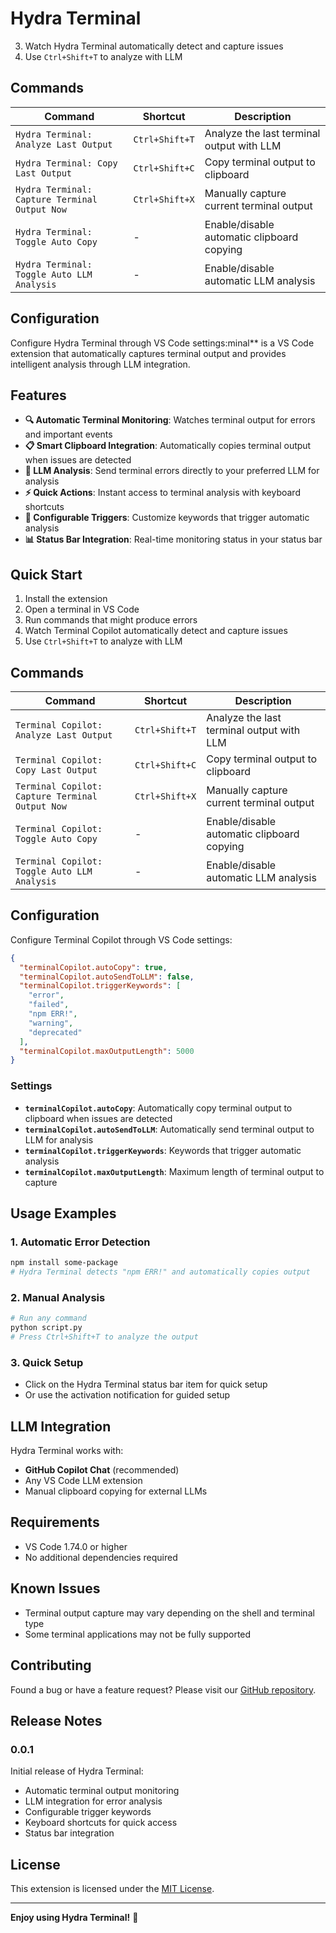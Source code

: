 # Hydra Terminal
3. Watch Hydra Terminal automatically detect and capture issues
4. Use `Ctrl+Shift+T` to analyze with LLM

## Commands

| Command | Shortcut | Description |
|---------|----------|-------------|
| `Hydra Terminal: Analyze Last Output` | `Ctrl+Shift+T` | Analyze the last terminal output with LLM |
| `Hydra Terminal: Copy Last Output` | `Ctrl+Shift+C` | Copy terminal output to clipboard |
| `Hydra Terminal: Capture Terminal Output Now` | `Ctrl+Shift+X` | Manually capture current terminal output |
| `Hydra Terminal: Toggle Auto Copy` | - | Enable/disable automatic clipboard copying |
| `Hydra Terminal: Toggle Auto LLM Analysis` | - | Enable/disable automatic LLM analysis |

## Configuration

Configure Hydra Terminal through VS Code settings:minal** is a VS Code extension that automatically captures terminal output and provides intelligent analysis through LLM integration.

## Features

- **🔍 Automatic Terminal Monitoring**: Watches terminal output for errors and important events
- **📋 Smart Clipboard Integration**: Automatically copies terminal output when issues are detected
- **🤖 LLM Analysis**: Send terminal errors directly to your preferred LLM for analysis
- **⚡ Quick Actions**: Instant access to terminal analysis with keyboard shortcuts
- **🎯 Configurable Triggers**: Customize keywords that trigger automatic analysis
- **📊 Status Bar Integration**: Real-time monitoring status in your status bar

## Quick Start

1. Install the extension
2. Open a terminal in VS Code
3. Run commands that might produce errors
4. Watch Terminal Copilot automatically detect and capture issues
5. Use `Ctrl+Shift+T` to analyze with LLM

## Commands

| Command | Shortcut | Description |
|---------|----------|-------------|
| `Terminal Copilot: Analyze Last Output` | `Ctrl+Shift+T` | Analyze the last terminal output with LLM |
| `Terminal Copilot: Copy Last Output` | `Ctrl+Shift+C` | Copy terminal output to clipboard |
| `Terminal Copilot: Capture Terminal Output Now` | `Ctrl+Shift+X` | Manually capture current terminal output |
| `Terminal Copilot: Toggle Auto Copy` | - | Enable/disable automatic clipboard copying |
| `Terminal Copilot: Toggle Auto LLM Analysis` | - | Enable/disable automatic LLM analysis |

## Configuration

Configure Terminal Copilot through VS Code settings:

```json
{
  "terminalCopilot.autoCopy": true,
  "terminalCopilot.autoSendToLLM": false,
  "terminalCopilot.triggerKeywords": [
    "error",
    "failed",
    "npm ERR!",
    "warning",
    "deprecated"
  ],
  "terminalCopilot.maxOutputLength": 5000
}
```

### Settings

- **`terminalCopilot.autoCopy`**: Automatically copy terminal output to clipboard when issues are detected
- **`terminalCopilot.autoSendToLLM`**: Automatically send terminal output to LLM for analysis
- **`terminalCopilot.triggerKeywords`**: Keywords that trigger automatic analysis
- **`terminalCopilot.maxOutputLength`**: Maximum length of terminal output to capture

## Usage Examples

### 1. Automatic Error Detection
```bash
npm install some-package
# Hydra Terminal detects "npm ERR!" and automatically copies output
```

### 2. Manual Analysis
```bash
# Run any command
python script.py
# Press Ctrl+Shift+T to analyze the output
```

### 3. Quick Setup
- Click on the Hydra Terminal status bar item for quick setup
- Or use the activation notification for guided setup

## LLM Integration

Hydra Terminal works with:
- **GitHub Copilot Chat** (recommended)
- Any VS Code LLM extension
- Manual clipboard copying for external LLMs

## Requirements

- VS Code 1.74.0 or higher
- No additional dependencies required

## Known Issues

- Terminal output capture may vary depending on the shell and terminal type
- Some terminal applications may not be fully supported

## Contributing

Found a bug or have a feature request? Please visit our [GitHub repository](https://github.com/pratikbali/hydra-terminal).

## Release Notes

### 0.0.1

Initial release of Hydra Terminal:
- Automatic terminal output monitoring
- LLM integration for error analysis
- Configurable trigger keywords
- Keyboard shortcuts for quick access
- Status bar integration

## License

This extension is licensed under the [MIT License](LICENSE).

---

**Enjoy using Hydra Terminal!** 🚀
